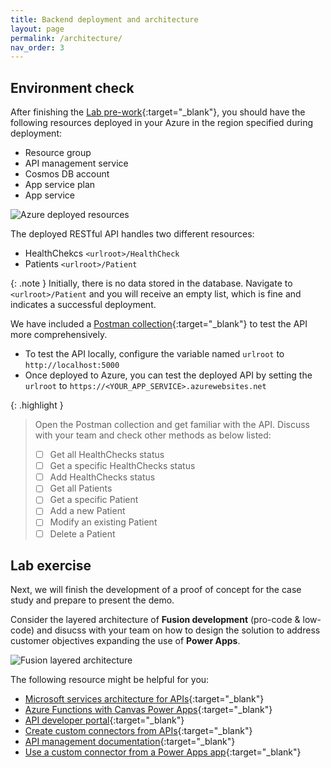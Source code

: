 ```yaml
---
title: Backend deployment and architecture
layout: page
permalink: /architecture/
nav_order: 3
---
```


## Environment check

After finishing the [Lab pre-work](https://github.com/felihong/azure-fusion-development/blob/main/setup/README.md){:target="_blank"}, you should have the following resources deployed in your Azure in the region specified during deployment:
- Resource group 
- API management service
- Cosmos DB account
- App service plan
- App service

![Azure deployed resources](../assets/az-resource.png)

The deployed RESTful API handles two different resources:
- HealthChekcs `<urlroot>/HealthCheck`
- Patients `<urlroot>/Patient`

{: .note }
Initially, there is no data stored in the database. Navigate to `<urlroot>/Patient` and you will receive an empty list, which is fine and indicates a successful deployment.

We have included a [Postman collection](https://github.com/felihong/azure-fusion-development/blob/main/setup/TAW-PowerApps-Contoso.postman_collection.json){:target="_blank"} to test the API more comprehensively.
- To test the API locally, configure the variable named `urlroot` to `http://localhost:5000`
- Once deployed to Azure, you can test the deployed API by setting the `urlroot` to `https://<YOUR_APP_SERVICE>.azurewebsites.net`

{: .highlight }
> Open the Postman collection and get familiar with the API. Discuss with your team and check other methods as below listed:
>
> - [ ] Get all HealthChecks status
> - [ ] Get a specific HealthChecks status
> - [ ] Add HealthChecks status
> - [ ] Get all Patients
> - [ ] Get a specific Patient
> - [ ] Add a new Patient
> - [ ] Modify an existing Patient
> - [ ] Delete a Patient


## Lab exercise
Next, we will finish the development of a proof of concept for the case study and prepare to present the demo. 

Consider the layered architecture of **Fusion development** (pro-code & low-code) and disucss with your team on how to design the solution to address customer objectives expanding the use of **Power Apps**. 

![Fusion layered architecture](../assets/fusion-architecture.png)

The following resource might be helpful for you:
- [Microsoft services architecture for APIs](https://learn.microsoft.com/en-us/azure/architecture/microservices/design/gateway){:target="_blank"}
- [Azure Functions with Canvas Power Apps](https://learn.microsoft.com/en-gb/power-platform/guidance/architecture/real-world-examples/azure-function-canvas){:target="_blank"}
- [API developer portal](https://learn.microsoft.com/en-us/azure/api-management/api-management-howto-developer-portal){:target="_blank"}
- [Create custom connectors from APIs](https://learn.microsoft.com/en-us/azure/api-management/export-api-power-platform){:target="_blank"}
- [API management documentation](https://learn.microsoft.com/en-us/azure/api-management/){:target="_blank"}
- [Use a custom connector from a Power Apps app](https://learn.microsoft.com/en-gb/connectors/custom-connectors/use-custom-connector-powerapps){:target="_blank"}